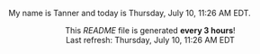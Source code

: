 My name is Tanner and today is Thursday, July 10, 11:26 AM EDT.

<p align="center">This <i>README</i> file is generated <b>every 3 hours</b>!</br>Last refresh: Thursday, July 10, 11:26 AM EDT<br /></p>

